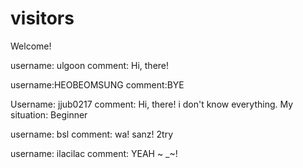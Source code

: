 # visitors

Welcome!

username: ulgoon
comment: Hi, there!

username:HEOBEOMSUNG
comment:BYE

Username: jjub0217
comment: Hi, there! i don't know everything.
My situation: Beginner

username: bsl
comment: wa! sanz! 2try

username: ilacilac
comment: YEAH ~ _~!
